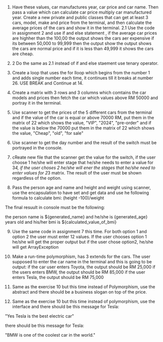 1. Have these values, car manufactures year, car price and car name. Then pass a value which can calculate car price multiply car manufactured year.
Create a new private and public classes that can get at least 3 cars, model, make and price from the terminal, and then calculate the average prices of the cars and show it in the terminal.
2.1  Use the code in assignment 2 and use if and else statement , if the average car prices are highher than the 100,00 the output shows the cars aer expensive if its between 50,000 to 99,999 then the output show the output shows the cars are normal price and if it is less than 49,999 it shows the cars are cheap.

2. 2 Do the same as 2.1 instead of if and else staement use tenary operator.

3. Create a loop that uses the for lloop which begins from the number 1 and adds single number each time, it continues till it breaks at number 26. USE BREAK and Continue at 14.

4. Create a matrix with 3 rows and 3 columns which comtains the car models and prices then fetch the car which values above RM 50000 and portray it in the terminal.

5. Use scanner to get the prices of the 5 different cars from the terminal and if the value of the car is equal or above 70000 RM, put them in the matrix of 22 which shows the value, "VIP", "2024", "pre-order" and if the value is below the 70000 put them in the matrix of 22 which shows the value, "Cheap", "old", "for sale"

6. Use scanner to get the day number and the result of the switch must be portrayed in the console.

7. cReate new file that the scanner get the value for the switch, if the user choose 1 he/she will enter stage that he/she needs to enter a value for 3*4, if the user choses 2 he/she will ener the stages that he/she need to enter values for 2*3 matrix. The result of the user must be shown regardless of the option.

8. Pass the person age and name and height and weight using scanner, use the encapsulation to have set and get data and use he following formula to calculate bmi: (height -100)/weight

The final resuult in console must be the following:

the person name is ${generated_name} and he/she is {generated_age} years old and his/her bmi is ${calculated_value_of_bmi}

9. Use the same code in assignment 7 this time. For both option 1 and option 2 the user must enter 12 values. If the user chooses option 1 he/she will get the proper output but if the user chose option2, he/she will get ArrayException

10. Make a run-time polymorphism, has 3 extends for the cars. The user supposed to enter the car name in the terminal and this is going to be output:
if the car user enters Toyota, the output should be RM 25,000
if the users enters BMW, the output should be RM 85,000
if the user enters  Tesla, the output should be RM 75,000

11. Same as the exercise 10 but this time instead of Polymorphism, use the abstract and there should be a business slogan on top of the price.

12. Same as the exercise 10 but this time instead of polymorphism, use the interface and there should be this message for Tesla:

"Yes Tesla is the best electric car"

there should be this message for Tesla:

"BMW is one of the coolest car in the world."
